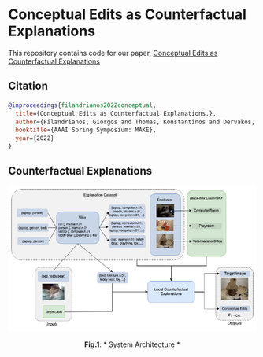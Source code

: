 # Conceptual Edits as Counterfactual Explanations

This repository contains code for our paper, [Conceptual Edits as Counterfactual Explanations](http://ceur-ws.org/Vol-3121/paper6.pdf)

## Citation

```bibtex
@inproceedings{filandrianos2022conceptual,
  title={Conceptual Edits as Counterfactual Explanations.},
  author={Filandrianos, Giorgos and Thomas, Konstantinos and Dervakos, Edmund and Stamou, Giorgos},
  booktitle={AAAI Spring Symposium: MAKE},
  year={2022}
}
```

## Counterfactual Explanations
<p align = "center"><img src = "https://github.com/geofila/Conceptual-Edits-as-Counterfactual-Explanations/blob/master/System Arch.png"></p><p align = "center">
  <b>Fig.1</b>: * System Architecture *
</p>
